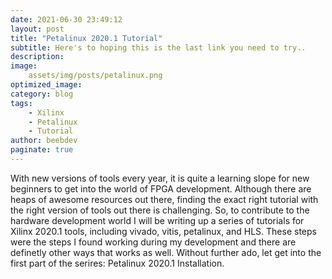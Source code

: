 ```yaml
---
date: 2021-06-30 23:49:12
layout: post
title: "Petalinux 2020.1 Tutorial"
subtitle: Here's to hoping this is the last link you need to try..
description:
image:
    assets/img/posts/petalinux.png
optimized_image:
category: blog
tags:
    - Xilinx
    - Petalinux
    - Tutorial
author: beebdev
paginate: true
---
```

With new versions of tools every year, it is quite a learning slope for new beginners to get into the world of FPGA development. Although there are heaps of awesome resources out there, finding the exact right tutorial with the right version of tools out there is challenging. So, to contribute to the hardware development world I will be writing up a series of tutorials for Xilinx 2020.1 tools, including vivado, vitis, petalinux, and HLS. These steps were the steps I found working during my development and there are definetly other ways that works as well. Without further ado, let get into the first part of the serires: Petalinux 2020.1 Installation.